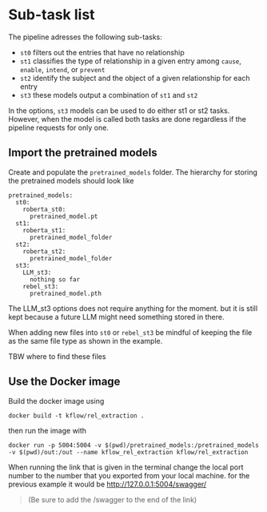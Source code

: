 # Sub-task list

The pipeline adresses the following sub-tasks:
- `st0` filters out the entries that have no relationship
- `st1` classifies the type of relationship in a given entry among `cause`, `enable`, `intend`, or `prevent`
- `st2` identify the subject and the object of a given relationship for each entry
- `st3` these models output a combination of `st1` and `st2`

In the options, `st3` models can be used to do either st1 or st2 tasks.
However, when the model is called both tasks are done regardless if the pipeline requests for only one.




## Import the pretrained models

Create and populate the `pretrained_models` folder.
The hierarchy for storing the pretrained models should look like
```
pretrained_models:
  st0:
    roberta_st0:
      pretrained_model.pt
  st1:
    roberta_st1:
      pretrained_model_folder
  st2:
    roberta_st2:
      pretrained_model_folder
  st3:
    LLM_st3:
      nothing so far
    rebel_st3:
      pretrained_model.pth
```

The LLM_st3 options does not require anything for the moment. but it is still kept because a future LLM might need something stored in there.

When adding new files into `st0` or `rebel_st3` be mindful of keeping the file as the same file type as shown in the example. 



TBW where to find these files

## Use the Docker image

Build the docker image using

    docker build -t kflow/rel_extraction .

then run the image with

    docker run -p 5004:5004 -v $(pwd)/pretrained_models:/pretrained_models -v $(pwd)/out:/out --name kflow_rel_extraction kflow/rel_extraction 



When running the link that is given in the terminal change the local port number to the number that you exported from your local machine. 
for the previous example it would be http://127.0.0.1:5004/swagger/
> (Be sure to add the /swagger to the end of the link)

